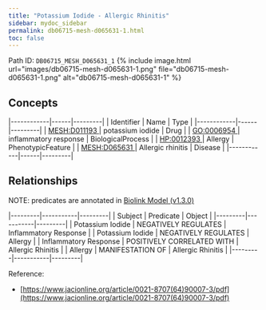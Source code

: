 ```yaml
---
title: "Potassium Iodide - Allergic Rhinitis"
sidebar: mydoc_sidebar
permalink: db06715-mesh-d065631-1.html
toc: false 
---
```



Path ID: `DB06715_MESH_D065631_1`
{% include image.html url="images/db06715-mesh-d065631-1.png" file="db06715-mesh-d065631-1.png" alt="db06715-mesh-d065631-1" %}

## Concepts

|------------|------|---------|
| Identifier | Name | Type    |
|------------|------|---------|
| <a href="https://identifiers.org/MESH:D011193">MESH:D011193 </a> | potassium iodide | Drug |
| <a href="https://identifiers.org/GO:0006954">GO:0006954 </a> | inflammatory response | BiologicalProcess |
| <a href="https://identifiers.org/HP:0012393">HP:0012393 </a> | Allergy | PhenotypicFeature |
| <a href="https://identifiers.org/MESH:D065631">MESH:D065631 </a> | Allergic rhinitis | Disease |
|------------|------|---------|

## Relationships


NOTE: predicates are annotated in <a href="https://github.com/biolink/biolink-model/releases/tag/v1.3.0">Biolink Model (v1.3.0)</a>

|---------|-----------|---------|
| Subject | Predicate | Object  |
|---------|-----------|---------|
| Potassium Iodide | NEGATIVELY REGULATES | Inflammatory Response |
| Potassium Iodide | NEGATIVELY REGULATES | Allergy |
| Inflammatory Response | POSITIVELY CORRELATED WITH | Allergic Rhinitis |
| Allergy | MANIFESTATION OF | Allergic Rhinitis |
|---------|-----------|---------|

Reference: 
  - [https://www.jacionline.org/article/0021-8707(64)90007-3/pdf](https://www.jacionline.org/article/0021-8707(64)90007-3/pdf)
